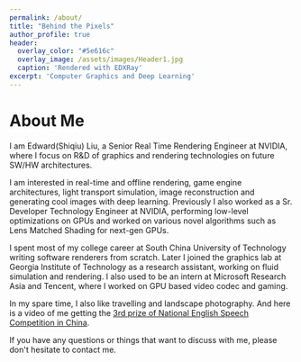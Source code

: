 ```yaml
---
permalink: /about/
title: "Behind the Pixels"
author_profile: true
header:
  overlay_color: "#5e616c"
  overlay_image: /assets/images/Header1.jpg
  caption: 'Rendered with EDXRay'
excerpt: 'Computer Graphics and Deep Learning'
---
```


# About Me

I am Edward(Shiqiu) Liu, a Senior Real Time Rendering Engineer at NVIDIA, where I focus on R&D of graphics and rendering technologies on future SW/HW architectures.

I am interested in real-time and offline rendering, game engine architectures, light transport simulation, image reconstruction and generating cool images with deep learning. Previously I also worked as a Sr. Developer Technology Engineer at NVIDIA, performing low-level optimizations on GPUs and worked on various novel algorithms such as Lens Matched Shading for next-gen GPUs. 

I spent most of my college career at South China University of Technology writing software renderers from scratch. Later I joined the graphics lab at Georgia Institute of Technology as a research assistant, working on fluid simulation and rendering. I also used to be an intern at Microsoft Research Asia and Tencent, where I worked on GPU based video codec and gaming. 

In my spare time, I also like travelling and landscape photography. And here is a video of me getting the [3rd prize of National English Speech Competition in China](http://contest.i21st.cn/article/speaking/1061_1.html).


If you have any questions or things that want to discuss with me, please don't hesitate to contact me.